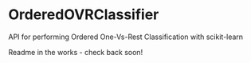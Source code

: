 # OrderedOVRClassifier
API for performing Ordered One-Vs-Rest Classification with scikit-learn

Readme in the works - check back soon!
